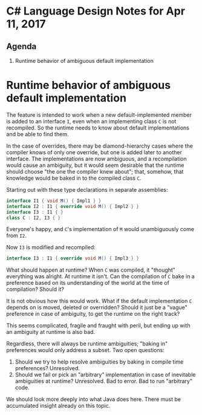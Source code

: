 # C# Language Design Notes for Apr 11, 2017

## Agenda

1. Runtime behavior of ambiguous default implementation


# Runtime behavior of ambiguous default implementation

The feature is intended to work when a new default-implemented member is added to an interface `I`, even when an implementing class `C` is not recompiled. So the runtime needs to know about default implementations and be able to find them.

In the case of overrides, there may be diamond-hierarchy cases where the compiler knows of only one override, but one is added later to another interface. The implementations are now ambiguous, and a recompilation would cause an ambiguity, but it would seem desirable that the runtime should choose "the one the compiler knew about"; that, somehow, that knowledge would be baked in to the compiled class `C`.

Starting out with these type declarations in separate assemblies:

``` c#
interface I1 { void M() { Impl1 } }
interface I2 : I1 { override void M() { Impl2 } }
interface I3 : I1 { }
class C : I2, I3 { }
```

Everyone's happy, and `C`'s implementation of `M` would unambiguously come from `I2`.

Now `I3` is modified and recompiled:

``` c#
interface I3 : I1 { override void M() { Impl3 } }
```

What should happen at runtime? When `C` was compiled, it "thought" everything was alright. At runtime it isn't. Can the compilation of `C` bake in a preference based on its understanding of the world at the time of compilation? Should it?

It is not obvious how this would work. What if the default implementation `C` depends on is moved, deleted or overridden? Should it just be a "vague" preference in case of ambiguity, to get the runtime on the right track?

This seems complicated, fragile and fraught with peril, but ending up with an ambiguity at runtime is also bad.

Regardless, there will always be runtime ambiguities; "baking in" preferences would only address a subset. Two open questions:

1. Should we try to help resolve ambiguities by baking in compile time preferences? Unresolved.
2. Should we fail or pick an "arbitrary" implementation in case of inevitable ambiguities at runtime? Unresolved. Bad to error. Bad to run "arbitrary" code.

We should look more deeply into what Java does here. There must be accumulated insight already on this topic.
